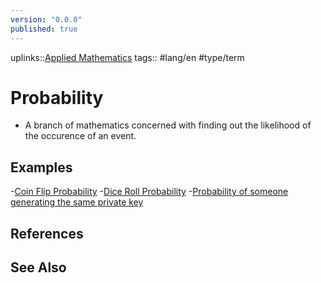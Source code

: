 ```yaml
---
version: "0.0.0"
published: true
---
```

uplinks::[Applied Mathematics](./Applied%20Mathematics.md)
tags:: #lang/en #type/term 
# Probability
- A branch of mathematics concerned with finding out the likelihood of the occurence of an event.

## Examples
-[Coin Flip Probability](./Coin%20Fli%20Probability.md)
-[Dice Roll Probability](./Dice%20Rol%20Probability.md)
-[Probability of someone generating the same private key](./Probability%20of%20someone%20generating%20the%20same%20private%20key.md)

## References
## See Also
